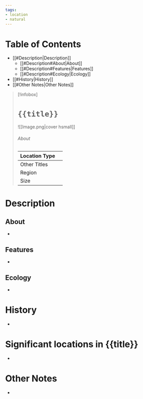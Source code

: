 ```yaml
---
tags:
- location
- natural
---
```

# Table of Contents
- [[#Description|Description]]
	- [[#Description#About|About]]
	- [[#Description#Features|Features]]
	- [[#Description#Ecology|Ecology]]
- [[#History|History]]
- [[#Other Notes|Other Notes]]

> [!infobox]
> # `{{title}}`
> ![[Image.png|cover hsmall]]
> ###### About
> | Location Type |   |
> | ---- | ---- |
> | Other Titles |  |
> | Region |  |
> | Size |  |
# Description
## About
-
## Features
-
## Ecology
-
# History
-
# Significant locations in {{title}}
-
# Other Notes
-